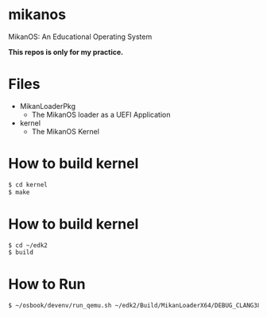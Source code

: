 # mikanos
MikanOS: An Educational Operating System

**This repos is only for my practice.**

# Files

- MikanLoaderPkg
    - The MikanOS loader as a UEFI Application
- kernel
    - The MikanOS Kernel

# How to build kernel

```sh
$ cd kernel
$ make
```

# How to build kernel

```sh
$ cd ~/edk2
$ build
```

# How to Run

```sh
$ ~/osbook/devenv/run_qemu.sh ~/edk2/Build/MikanLoaderX64/DEBUG_CLANG38/X64/Loader.efi ~/workspace/mikanos/kernel/kernel.elf
```
